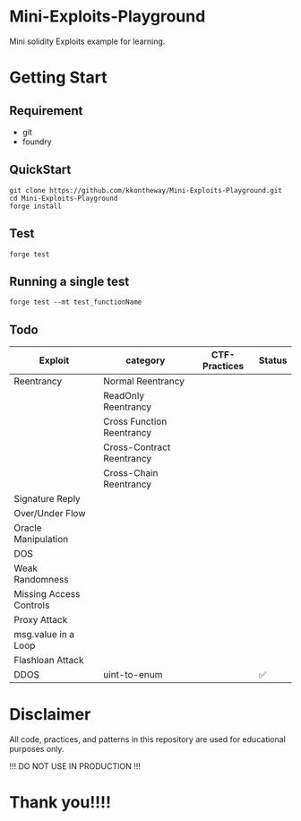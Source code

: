 # Mini-Exploits-Playground

Mini solidity Exploits example for learning.

# Getting Start

## Requirement
- git
- foundry

## QuickStart
```
git clone https://github.com/kkontheway/Mini-Exploits-Playground.git
cd Mini-Exploits-Playground
forge install
```

## Test
```solidity
forge test
```

## Running a single test
```
forge test --mt test_functionName
```
## Todo
| Exploit                 | category                  | CTF-Practices | Status |
| ----------------------- | ------------------------- | ------------- | ------ |
| Reentrancy              | Normal Reentrancy         |               |        |
|                         | ReadOnly Reentrancy       |               |        |
|                         | Cross Function Reentrancy |               |        |
|                         | Cross-Contract Reentrancy |               |        |
|                         | Cross-Chain Reentrancy    |               |        |
| Signature Reply         |                           |               |        |
| Over/Under Flow         |                           |               |        |
| Oracle Manipulation     |                           |               |        |
| DOS                     |                           |               |        |
| Weak Randomness         |                           |               |        |
| Missing Access Controls |                           |               |        |
| Proxy Attack            |                           |               |        |
| msg.value in a Loop     |                           |               |        |
| Flashloan Attack        |                           |               |        |
| DDOS                    | uint-to-enum              |               | ✅      |



# Disclaimer

All code, practices, and patterns in this repository are used for educational purposes only.

!!! DO NOT USE IN PRODUCTION !!!

# Thank you!!!!